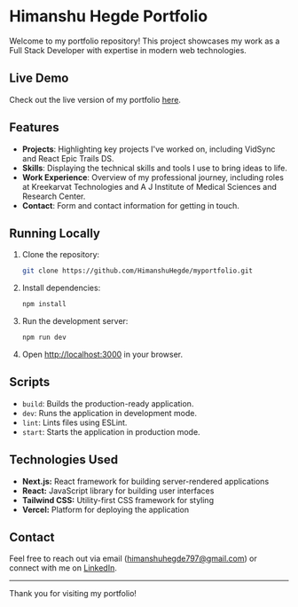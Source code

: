 # Himanshu Hegde Portfolio

Welcome to my portfolio repository! This project showcases my work as a Full Stack Developer with expertise in modern web technologies.

## Live Demo

Check out the live version of my portfolio [here](https://himanshu-hegde.is-a.dev).

## Features

- **Projects**: Highlighting key projects I've worked on, including VidSync and React Epic Trails DS.
- **Skills**: Displaying the technical skills and tools I use to bring ideas to life.
- **Work Experience**: Overview of my professional journey, including roles at Kreekarvat Technologies and A J Institute of Medical Sciences and Research Center.
- **Contact**: Form and contact information for getting in touch.
  
## Running Locally

1. Clone the repository:
   ```bash
   git clone https://github.com/HimanshuHegde/myportfolio.git
   ```

2. Install dependencies:
   ```bash
   npm install
   ```

3. Run the development server:
   ```bash
   npm run dev
   ```

4. Open [http://localhost:3000](http://localhost:3000) in your browser.

## Scripts

- `build`: Builds the production-ready application.
- `dev`: Runs the application in development mode.
- `lint`: Lints files using ESLint.
- `start`: Starts the application in production mode.

## Technologies Used

- **Next.js:** React framework for building server-rendered applications
- **React:** JavaScript library for building user interfaces
- **Tailwind CSS:** Utility-first CSS framework for styling
- **Vercel:** Platform for deploying the application

## Contact

Feel free to reach out via email (himanshuhegde797@gmail.com) or connect with me on [LinkedIn](https://www.linkedin.com/in/himanshuhegde797/).

---

Thank you for visiting my portfolio!

